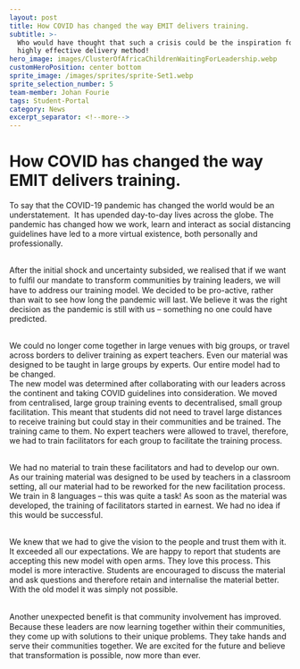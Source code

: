 ```yaml
---
layout: post
title: How COVID has changed the way EMIT delivers training.
subtitle: >-
  Who would have thought that such a crisis could be the inspiration for a
  highly effective delivery method!
hero_image: images/ClusterOfAfricaChildrenWaitingForLeadership.webp
customHeroPosition: center bottom
sprite_image: /images/sprites/sprite-Set1.webp
sprite_selection_number: 5
team-member: Johan Fourie
tags: Student-Portal
category: News
excerpt_separator: <!--more-->
---
```

# How COVID has changed the way EMIT delivers training.

To say that the COVID-19 pandemic has changed the world would be an understatement. &nbsp;It has upended day-to-day lives across the globe. The pandemic has changed how we work, learn and interact as social distancing guidelines have led to a more virtual existence, both personally and professionally.

<br>After the initial shock and uncertainty subsided, we realised that if we want to fulﬁl our mandate to transform communities by training leaders, we will have to address our training model. We decided to be pro-active, rather than wait to see how long the pandemic will last. We believe it was the right decision as the pandemic is still with us – something no one could have predicted.

<br>We could no longer come together in large venues with big groups, or travel across borders to deliver training as expert teachers. Even our material was designed to be taught in large groups by experts. Our entire model had to be changed.&nbsp;<br>The new model was determined after collaborating with our leaders across the continent and taking COVID guidelines into consideration. We moved from centralised, large group training events to decentralised, small group facilitation. This meant that students did not need to travel large distances to receive training but could stay in their communities and be trained. The training came to them. No expert teachers were allowed to travel, therefore, we had to train facilitators for each group to facilitate the training process.

<br>We had no material to train these facilitators and had to develop our own. As our training material was designed to be used by teachers in a classroom setting, all our material had to be reworked for the new facilitation process. We train in 8 languages – this was quite a task\! As soon as the material was developed, the training of facilitators started in earnest. We had no idea if this would be successful.&nbsp;

<br>We knew that we had to give the vision to the people and trust them with it. It exceeded all our expectations. We are happy to report that students are accepting this new model with open arms. They love this process. This model is more interactive. Students are encouraged to discuss the material and ask questions and therefore retain and internalise the material better. With the old model it was simply not possible.&nbsp;

<br>Another unexpected beneﬁt is that community involvement has improved. Because these leaders are now learning together within their communities, they come up with solutions to their unique problems. They take hands and serve their communities together. We are excited for the future and believe that transformation is possible, now more than ever.

